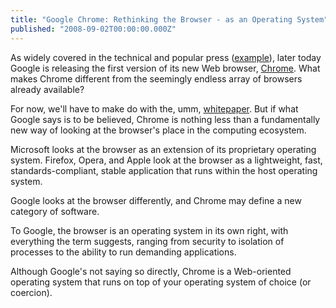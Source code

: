 ```yaml
---
title: "Google Chrome: Rethinking the Browser - as an Operating System"
published: "2008-09-02T00:00:00.000Z"
---
```


As widely covered in the technical and popular press ([example](http://money.cnn.com/2008/09/01/technology/google_browser.ap/index.htm?postversion=2008090120)), later today Google is releasing the first version of its new Web browser, [Chrome](http://googleblog.blogspot.com/2008/09/fresh-take-on-browser.html). What makes Chrome different from the seemingly endless array of browsers already available?

For now, we'll have to make do with the, umm, [whitepaper](http://www.google.com/googlebooks/chrome/index.html). But if what Google says is to be believed, Chrome is nothing less than a fundamentally new way of looking at the browser's place in the computing ecosystem.

Microsoft looks at the browser as an extension of its proprietary operating system. Firefox, Opera, and Apple look at the browser as a lightweight, fast, standards-compliant, stable application that runs within the host operating system.

Google looks at the browser differently, and Chrome may define a new category of software.

To Google, the browser is an operating system in its own right, with everything the term suggests, ranging from security to isolation of processes to the ability to run demanding applications.

Although Google's not saying so directly, Chrome is a Web-oriented operating system that runs on top of your operating system of choice (or coercion).